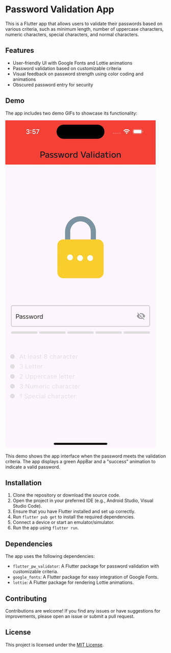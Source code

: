 # Password Validation App

This is a Flutter app that allows users to validate their passwords based on various criteria, such as minimum length, number of uppercase characters, numeric characters, special characters, and normal characters.

## Features

- User-friendly UI with Google Fonts and Lottie animations
- Password validation based on customizable criteria
- Visual feedback on password strength using color coding and animations
- Obscured password entry for security

## Demo

The app includes two demo GIFs to showcase its functionality:

![Demo](screenshots/demo.gif)

This demo shows the app interface when the password meets the validation criteria. The app displays a green AppBar and a "success" animation to indicate a valid password.

## Installation

1. Clone the repository or download the source code.
2. Open the project in your preferred IDE (e.g., Android Studio, Visual Studio Code).
3. Ensure that you have Flutter installed and set up correctly.
4. Run `flutter pub get` to install the required dependencies.
5. Connect a device or start an emulator/simulator.
6. Run the app using `flutter run`.

## Dependencies

The app uses the following dependencies:

- `flutter_pw_validator`: A Flutter package for password validation with customizable criteria.
- `google_fonts`: A Flutter package for easy integration of Google Fonts.
- `lottie`: A Flutter package for rendering Lottie animations.

## Contributing

Contributions are welcome! If you find any issues or have suggestions for improvements, please open an issue or submit a pull request.

## License

This project is licensed under the [MIT License](LICENSE).
